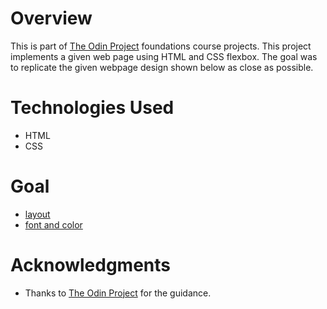 # Overview
This is part of [The Odin Project](https://www.theodinproject.com/dashboard) foundations course projects.
This project implements a given web page using HTML and CSS flexbox. The goal was to replicate the given webpage design shown below as close as possible.

# Technologies Used
- HTML
- CSS

# Goal
- [layout](https://cdn.statically.io/gh/TheOdinProject/curriculum/81a5d553f4073e593d23a6ab00d50eef8620796d/foundations/html_css/project/imgs/01.png)
- [font and color](https://cdn.statically.io/gh/TheOdinProject/curriculum/a38403e7d81cc8305af16ac48985cfbde87834d6/foundations/html_css/flexbox/project-landing-page/imgs/02.png)

# Acknowledgments
- Thanks to [The Odin Project](https://www.theodinproject.com/dashboard) for the guidance.